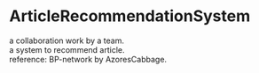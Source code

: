 # ArticleRecommendationSystem
a collaboration work by a team.  
a system to recommend article.  
reference: BP-network by  AzoresCabbage.
